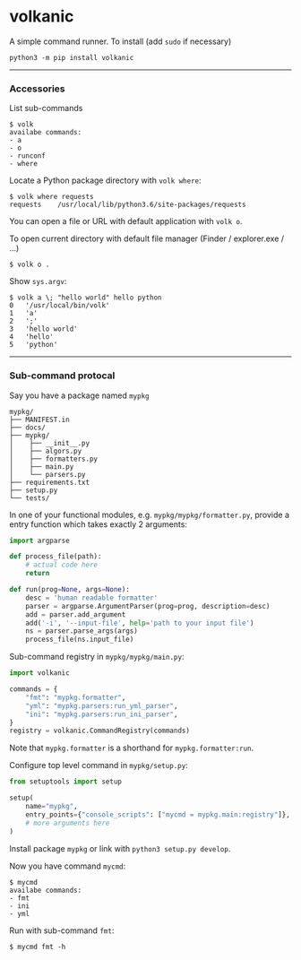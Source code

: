 volkanic
========

A simple command runner. To install (add `sudo` if necessary)

    python3 -m pip install volkanic


-------------------------------------------------------------------------
### Accessories

List sub-commands

    $ volk
    availabe commands:
    - a
    - o
    - runconf
    - where

Locate a Python package directory with `volk where`:

    $ volk where requests
    requests	/usr/local/lib/python3.6/site-packages/requests


You can open a file or URL with default application with `volk o`.

To open current directory with default file manager (Finder / explorer.exe / ...)

    $ volk o .

Show `sys.argv`:

    $ volk a \; "hello world" hello python
    0	'/usr/local/bin/volk'
    1	'a'
    2	';'
    3	'hello world'
    4	'hello'
    5	'python'

-------------------------------------------------------------------------
### Sub-command protocal

Say you have a package named `mypkg`


    mypkg/
    ├── MANIFEST.in
    ├── docs/
    ├── mypkg/
    │    ├── __init__.py
    │    ├── algors.py
    │    ├── formatters.py
    │    ├── main.py
    │    └── parsers.py
    ├── requirements.txt
    ├── setup.py
    └── tests/


In one of your functional modules, e.g. `mypkg/mypkg/formatter.py`,
provide a entry function which takes exactly 2 arguments:


```python
import argparse

def process_file(path):
    # actual code here
    return

def run(prog=None, args=None):
    desc = 'human readable formatter'
    parser = argparse.ArgumentParser(prog=prog, description=desc)
    add = parser.add_argument
    add('-i', '--input-file', help='path to your input file')
    ns = parser.parse_args(args)
    process_file(ns.input_file)
```


Sub-command registry in `mypkg/mypkg/main.py`:


```python
import volkanic

commands = {
    "fmt": "mypkg.formatter",
    "yml": "mypkg.parsers:run_yml_parser",
    "ini": "mypkg.parsers:run_ini_parser",
}
registry = volkanic.CommandRegistry(commands)
```

Note that `mypkg.formatter` is a shorthand for `mypkg.formatter:run`.


Configure top level command in `mypkg/setup.py`:

```python
from setuptools import setup

setup(
    name="mypkg",
    entry_points={"console_scripts": ["mycmd = mypkg.main:registry"]},
    # more arguments here
)
```


Install package `mypkg` or link with `python3 setup.py develop`.

Now you have command `mycmd`:

    $ mycmd
    availabe commands:
    - fmt
    - ini
    - yml

Run with sub-command `fmt`:

    $ mycmd fmt -h

